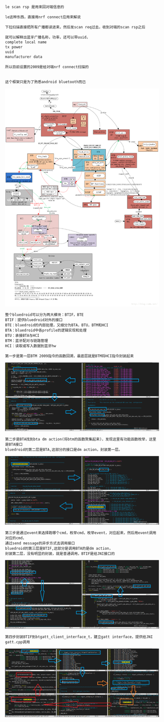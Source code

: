 ```
le scan rsp 是用来回对端信息的

le这种东西，直接用nrf connect应用来解说

下拉扫描直接把所有广播都读进来，然后发scan req过去，收到对端的scan rsp之后

就可以解释出蓝牙广播名称，功率，还可以带uuid，
complete local name
tx power
uuid 
manufacturer data

所以目前设置的2009是给对端nrf connect扫描的


这个框架只是为了熟悉android bluetooth而已

```
![image](https://github.com/Poco-Ye/m_code/blob/master/bluedroid%E4%B8%8B2009%E6%8C%87%E4%BB%A4/char.png)

```
整个bluedroid可以分为两大模块：BTIF，BTE
BTIF：提供bluedroid对外的接口
BTE：bluedroid的内部处理，又细分为BTA，BTU，BTM和HCI
BTA：bluedroid中各profile的逻辑实现和处理
BTU：承接BTA与HCI
BTM：蓝牙配对与链路管理
HCI：读取或写入数据到蓝牙hw

第一步是第一层BTM 2009指令的函数回溯，最底层就是BTM将HCI指令封装起来
```
![image](https://github.com/Poco-Ye/m_code/blob/master/bluedroid%E4%B8%8B2009%E6%8C%87%E4%BB%A4/1.png)
```
第二步是BTA找到bta dm action(将btm的函数聚集起来)，发现这里有功能函数枚举，这里是BTA接口
bluedroid的第二层是BTA,这部分的接口是dm action，封装第一层。
```
![image](https://github.com/Poco-Ye/m_code/blob/master/bluedroid%E4%B8%8B2009%E6%8C%87%E4%BB%A4/2.png)
```
第三步是通过event来选择跑哪个cmd，枚举cmd，枚举event，对应起来，然后用event调用对应的cmd，
通过send message的异步方式去调用接口
bluedroid的第三层是BTIF,这部分是调用BTA的是dm action，
封装第二层，没有明显的封装，就是普通调用，BTIF是给JNI接口的
```
![image](https://github.com/Poco-Ye/m_code/blob/master/bluedroid%E4%B8%8B2009%E6%8C%87%E4%BB%A4/3.png)
```
第四步封装BTIF到btgatt_client_interface_t，建立gatt interface，提供给JNI gatt.cpp调用
```
![image](https://github.com/Poco-Ye/m_code/blob/master/bluedroid%E4%B8%8B2009%E6%8C%87%E4%BB%A4/4.png)

